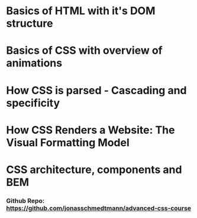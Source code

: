 # Basics of HTML with it's DOM structure

# Basics of CSS with overview of animations

# How CSS is parsed - Cascading and specificity

# How CSS Renders a Website: The Visual Formatting Model

# CSS architecture, components and BEM

### Github Repo: https://github.com/jonasschmedtmann/advanced-css-course
